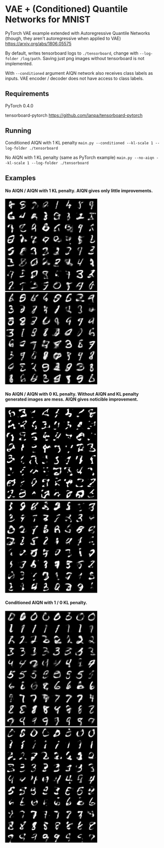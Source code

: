 # VAE + (Conditioned) Quantile Networks for MNIST
PyTorch VAE example extended with Autoregressive Quantile Networks (though, they aren't autoregressive when applied to VAE) https://arxiv.org/abs/1806.05575

By default, writes tensorboard logs to `./tensorboard`, change with `--log-folder /log/path`. Saving just png images without tensorboard is not implemented.

With `--conditioned` argument AIQN network also receives class labels as inputs. VAE encoder / decoder does not have access to class labels.

## Requirements
PyTorch 0.4.0

tensorboard-pytorch https://github.com/lanpa/tensorboard-pytorch

## Running
Conditioned AIQN with 1 KL penalty `main.py --conditioned --kl-scale 1 --log-folder ./tensorboard`

No AIQN with 1 KL penalty (same as PyTorch example) `main.py --no-aiqn --kl-scale 1 --log-folder ./tensorboard`

## Examples

#### No AIQN / AIQN with 1 KL penalty. AIQN gives only little improvements.
<img src="images/mnist_noaiqn_kl1.png" width="300"> <img src="images/mnist_aiqn_kl1.png" width="300">

#### No AIQN / AIQN with 0 KL penalty. Without AIQN and KL penalty generated images are mess. AIQN gives noticible improvement.
<img src="images/mnist_noaiqn_kl0.png" width="300"> <img src="images/mnist_aiqn_kl0.png" width="300">

#### Conditioned AIQN with 1 / 0 KL penalty.
<img src="images/mnist_aiqn_kl1_cond.png" width="300"> <img src="images/mnist_aiqn_kl0_cond.png" width="300">
